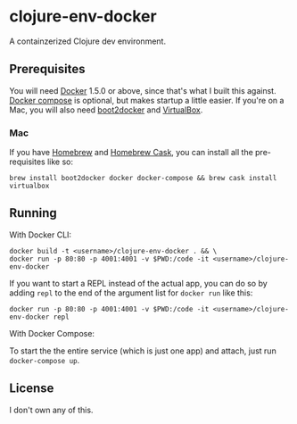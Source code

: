 # clojure-env-docker

A containzerized Clojure dev environment.

## Prerequisites

You will need [Docker][] 1.5.0 or above, since that's what I built this against. [Docker compose][] is optional, but   makes startup a little easier. If you're on a Mac, you will also need [boot2docker][] and [VirtualBox][].

### Mac
If you have [Homebrew][] and [Homebrew Cask][], you can install all the pre-requisites like so:   

`brew install boot2docker docker docker-compose && brew cask install virtualbox`

[docker]: https://www.docker.com
[docker compose]: https://github.com/docker/compose/
[boot2docker]: http://boot2docker.io
[virtualbox]: https://www.virtualbox.org
[homebrew]: http://brew.sh
[homebrew cask]: http://caskroom.io

## Running

With Docker CLI: 

```
docker build -t <username>/clojure-env-docker . && \
docker run -p 80:80 -p 4001:4001 -v $PWD:/code -it <username>/clojure-env-docker
```

If you want to start a REPL instead of the actual app, you can do so by adding `repl` to the end of the argument list for `docker run` like this:

`docker run -p 80:80 -p 4001:4001 -v $PWD:/code -it <username>/clojure-env-docker repl`

With Docker Compose:

To start the the entire service (which is just one app) and attach, just run `docker-compose up`.

## License

I don't own any of this.
